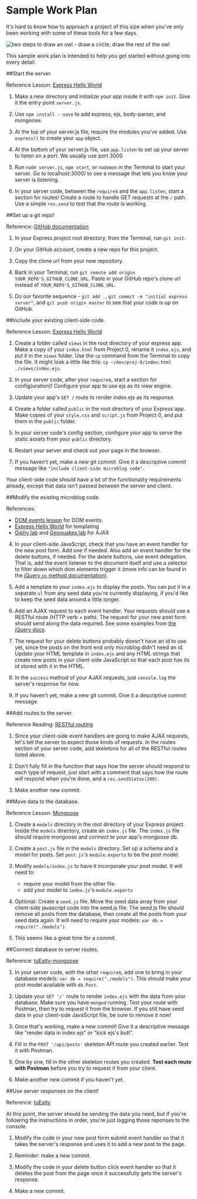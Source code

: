 # Sample Work Plan

It's hard to know how to approach a project of this size when you've only been working with some of these tools for a few days.  

<img src="http://3.bp.blogspot.com/_Eiwce13X738/TRIoYJgWTUI/AAAAAAAAJEk/PGOtRyA304k/s1600/How_to_Draw_Owl.jpg" alt="two steps to draw an owl - draw a circle, draw the rest of the owl">

This sample work plan is intended to help you get started without going into every detail.

##Start the server.

Reference Lesson: <a href="https://github.com/sf-wdi-22-23/modules/tree/master/w03-intro-backend-with-express/d1-dawn-express-hello-world" target="_blank">Express Hello World</a>

1. Make a new directory and initialize your app inside it with `npm init`. Give it the entry point `server.js`. 

1. Use `npm install --save` to add express, ejs, body-parser, and mongoose.

1. At the top of your server.js file, require the modules you've added.  Use `express()` to create your `app` object.

1. At the bottom of your server.js file, use `app.listen` to set up your server to listen on a port. We usually use port 3000.

1. Run `node server.js`, `npm start`, or `nodemon` in the Terminal to start your server. Go to localhost:3000/ to see a message that lets you know your server is listening.

1. In your server code, between the `require`s and the `app.listen`, start a section for routes!  Create a route to handle GET requests at the `/` path. Use a simple `res.send` to test that the route is working.

##Set up a git repo!

Reference: <a href="https://help.github.com/articles/adding-an-existing-project-to-github-using-the-command-line/" target="_blank">GitHub documentation</a>

1. In your Express project root directory, from the Terminal, run `git init`.  

2. On your GitHub account, create a new repo for this project. 

3. Copy the clone url from your new repository.

4. Back in your Terminal, run `git remote add origin YOUR_REPO'S_GITHUB_CLONE_URL`. Paste in your GitHub repo's clone url instead of `YOUR_REPO'S_GITHUB_CLONE_URL`.

5. Do our favorite sequence - `git add .`, `git commit -m "initial express server"`, and `git push origin master` to see that your code is up on GitHub. 

##Include your existing client-side code.

Reference Lesson: <a href="https://github.com/sf-wdi-22-23/modules/tree/master/w03-intro-backend-with-express/d1-dawn-express-hello-world" target="_blank">Express Hello World</a>

1. Create a folder called `views` in the root directory of your express app.  Make a copy of your `index.html` from Project 0, rename it `index.ejs`, and put it in the `views` folder. Use the `cp` command from the Terminal to copy the file. It might look a little like this: `cp ~/dev/proj-0/index.html  ./views/index.ejs`.  

1. In your server code, after your `require`s, start a section for config(uration)! Configure your app to use ejs as its view engine.

1. Update your app's `GET /` route to render index.ejs as its response. 

2. Create a folder called `public` in the root directory of your Express app.  Make copies of your `style.css` and `script.js` from Project 0, and put them in the `public` folder.

3. In your server code's config section, configure your app to serve the static assets from your `public` directory.

1. Restart your server and check out your page in the browser.

1. If you haven't yet, make a new git commit. Give it a descriptive commit message like `"include client-side microblog code"`.

Your client-side code should have a lot of the functionality requirements already, except that data isn't passed between the server and client.
    


##Modify the existing microblog code.

References: 
  * <a href="https://github.com/sf-wdi-22-23/modules/tree/master/w01-controlling-the-dom/d4_dusk_dom_events" target="_blank">DOM events lesson</a> for DOM events
  *  <a href="https://github.com/sf-wdi-22-23/modules/tree/master/w03-intro-backend-with-express/d1-dawn-express-hello-world" target="_blank">Express Hello World</a> for templating
  *  <a href="https://github.com/sf-wdi-22-23/modules/tree/master/w02-working-with-objects/d3-dusk-ajax" target="_blank">Giphy lab</a> and <a href="https://github.com/sf-wdi-22-23/modules/tree/master/w02-working-with-objects/d4-dusk-geoquakes" target="_blank">Geoquakes lab</a> for AJAX

4. In your client-side JavaScript, check that you have an event handler for the new post form.  Add one if needed.  Also add an event handler for the delete buttons, if needed. For the delete buttons, use event delegation. That is, add the event listener to the document itself and use a selector to filter down which dom elements trigger it (more info can be found in the <a href="http://api.jquery.com/on/#direct-and-delegated-events" target="_blank">jQuery `on` method documentation</a>).

1. Add a template to your `index.ejs` to display the posts. You can put it in a separate `ul` from any seed data you're currently displaying, if you'd like to keep the seed data around a little longer.

1. Add an AJAX request to each event handler. Your requests should use a RESTful route (HTTP verb + path). The request for your new post form should send along the data required. See some examples from <a href="http://api.jquery.com/jquery.ajax/#entry-examples" target="_blank"> the jQuery docs</a>.

1. The request for your delete buttons probably doesn't have an id to use yet, since the posts on the front end only microblog didn't need an id. Update your HTML template in `index.ejs` and any HTML strings that create new posts in your client-side JavaScript so that each post has its id stored with it in the HTML.

1. In the `success` method of your AJAX requests, just `console.log` the server's response for now.

1. If you haven't yet, make a new git commit. Give it a descriptive commit message.

##Add routes to the server.

Reference Reading: <a href="https://github.com/sf-wdi-22-23/modules/blob/master/w03-intro-backend-with-express/d1-homework.md" target="_blank"> RESTful routing</a>
 
1. Since your client-side event handlers are going to make AJAX requests, let's tell the server to expect those kinds of requests.  In the routes section of your server code, add skeletons for all of the RESTful routes listed above. 

1. Don't fully fill in the function that says how the server should respond to each type of request, just start with a comment that says how the route *will* respond when you're done, and a `res.sendStatus(200)`. 

1. Make another new commit. 

##Move data to the database.

Reference Lesson: <a href="https://github.com/sf-wdi-22-23/modules/tree/master/w03-intro-backend-with-express/d4-dusk-mongoose" target="_blank">Mongoose</a>

1. Create a `models` directory in the root directory of your Express project. Inside the `models` directory, create an `index.js` file. The `index.js` file should require mongoose and connect to your app's mongoose db.

1. Create a `post.js` file in the `models` directory. Set up a schema and a model for posts. Set `post.js`'s `module.exports` to be the post model.

1. Modify `models/index.js` to have it incorporate your post model.  It will need to:
    - require your model from the other file
    - add your model to `index.js`'s `module.exports`

1. Optional: Create a `seed.js` file. Move the seed data array from your client-side javascript code into the seed.js file. The seed.js file should remove all posts from the database, then create all the posts from your seed data again. It will need to require your models: `var db = require("./models")`.

1. This seems like a great time for a commit.

##Connect database to server routes.

Reference: <a href="https://github.com/sf-wdi-22-23/toEatly_mongoose" target="_blank">toEatly-mongoose</a>

1. In your server code, with the other `require`s, add one to bring in your database models: `var db = require("./models")`. This should make your post model available with `db.Post`.

1. Update your `GET '/'` route to render `index.ejs` with the data from your database.  Make sure you have `mongod` running.  Test your route with Postman, then try to request it from the browser. If you still have seed data in your client-side JavaScript file, be sure to remove it now!

1. Once that's working, make a new commit! Give it a descriptive message like "render data in index.ejs" or "kick ejs's butt".

1. Fill in the `POST '/api/posts'` skeleton API route you created earlier. Test it with Postman. 

1. One by one, fill in the other skeleton routes you created. **Test each route with Postman** before you try to request it from your client.

1. Make another new commit if you haven't yet.

##Use server responses on the client!

Reference: <a href="https://github.com/sf-wdi-22-23/toEatly" target="_blank">toEatly</a>

At this point, the server should be sending the data you need, but if you're following the instructions in order, you're just logging those reponses to the console.

1. Modify the code in your new post form submit event handler so that it takes the server's response and uses it to add a new post to the page.

1. Reminder: make a new commit.

1. Modify the code in your delete button click event handler so that it deletes the post from the page once it successfully gets the server's response. 

1. Make a new commit. 

